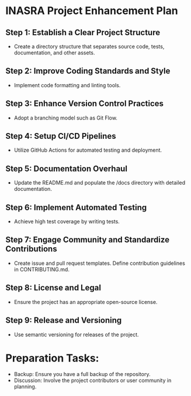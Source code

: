 # INASRA Project Enhancement Plan

## Step 1: Establish a Clear Project Structure
- Create a directory structure that separates source code, tests, documentation, and other assets.

## Step 2: Improve Coding Standards and Style
- Implement code formatting and linting tools.

## Step 3: Enhance Version Control Practices
- Adopt a branching model such as Git Flow.

## Step 4: Setup CI/CD Pipelines
- Utilize GitHub Actions for automated testing and deployment.

## Step 5: Documentation Overhaul
- Update the README.md and populate the /docs directory with detailed documentation.

## Step 6: Implement Automated Testing
- Achieve high test coverage by writing tests.

## Step 7: Engage Community and Standardize Contributions
- Create issue and pull request templates. Define contribution guidelines in CONTRIBUTING.md.

## Step 8: License and Legal
- Ensure the project has an appropriate open-source license.

## Step 9: Release and Versioning
- Use semantic versioning for releases of the project.

# Preparation Tasks:
- Backup: Ensure you have a full backup of the repository.
- Discussion: Involve the project contributors or user community in planning.

